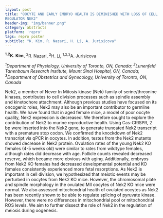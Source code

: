 ```yaml
---
layout: post
title: "OOCYTE AND EARLY EMBRYO HEALTH IS DIMINISHED WITH LOSS OF CELL CYCLE
REGULATOR NEK2"
header-img: "img/banner.png"
category: abstracts
platform: 'repro'
tags: repro poster
subtitle: "K. Kim, R. Nazari, H. Li, A. Jurisicova"
---
```

__<sup>1,2</sup>K. Kim,__ <sup>2</sup>R. Nazari, <sup>2</sup>H. Li, <sup>1,2,3</sup>A. Jurisicova

_<sup>1</sup>Department of Physiology, University of Toronto, ON, Canada;
<sup>2</sup>Lunenfeld Tanenbaum Research Institute, Mount Sinai Hospital, ON,
Canada; <sup>3</sup>Department of Obstetrics and Gynecology, University of
Toronto, ON, Canada_

Nek2, a member of Never In Mitosis kinase (Nek) family of
serine/threonine kinases, contributes to cell division processes such as
spindle assembly and kinetochore attachment. Although previous studies
have focused on its oncogenic roles, Nek2 may also be an important
contributor to germline health. We have found that in aged female mice,
a model of poor oocyte quality, Nek2 expression is decreased. We
therefore sought to explore the contribution of Nek2 to murine
reproductive health. Using Cas-CRISPR, 2 bp were inserted into the Nek2
gene, to generate truncated Nek2 transcript with a premature stop codon.
We confirmed the knockdown of Nek2 transcript via qPCR in oocytes. In
addition, testes from the Nek2 mutants showed decrease in Nek2 protein.
Ovulation rates of the young Nek2 KO females (4-5 weeks old) were
similar to rates from wildtype females, although rates did decrease with
age. Follicle counts revealed decreased reserve, which became more
obvious with aging. Additionally, embryos from Nek2 KO females had
decreased developmental potential and KO females consistently
experienced more fetal resorptions. As Nek2 is important in cell
division, we hypothesized that meiotic events may be perturbed in
oocytes from Nek2 KO mice. However, the chromosomal plate and spindle
morphology in the ovulated MII oocytes of Nek2 KO mice were normal. We
also assessed mitochondrial health of ovulated oocytes as Nek2 has been
recently shown to be able to regulate splicing of pyruvate kinase.
However, there were no differences in mitochondrial pool or
mitochondrial ROS levels. We aim to further dissect the role of Nek2 in
the regulation of meiosis during oogenesis.
